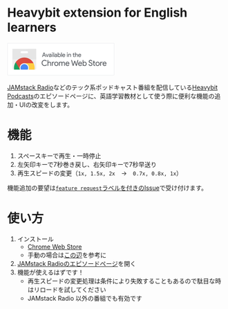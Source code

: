 # Heavybit extension for English learners

<a href="https://chrome.google.com/webstore/detail/heavybit-extension-for-en/ahfgdgmheoejjllbgnkegimdiajihbee" target="_blank"><img src="./_assets/ChromeWebStore_BadgeWBorder_v2_496x150.png" width="248" height="75" alt="Available in the Chrome Web Store"></a>

[JAMstack Radio](https://www.heavybit.com/library/podcasts/jamstack-radio/)などのテック系ポッドキャスト番組を配信している[Heavybit Podcasts](https://www.heavybit.com/library/podcasts)のエピソードページに、英語学習教材として使う際に便利な機能の追加・UIの改変をします。

# 機能

1. スペースキーで再生・一時停止
2. 左矢印キーで7秒巻き戻し、右矢印キーで7秒早送り
3. 再生スピードの変更（`1x, 1.5x, 2x`　→　`0.7x, 0.8x, 1x`）

機能追加の要望は[`feature request`ラベルを付きのIssue](https://github.com/noracast/heavybit-extension/issues?q=is%3Aissue+is%3Aopen+label%3A%22feature+request%22)で受け付けます。

# 使い方

1. インストール
    - [Chrome Web Store](https://chrome.google.com/webstore/detail/heavybit-extension-for-en/ahfgdgmheoejjllbgnkegimdiajihbee)
    - 手動の場合は[この辺](https://support.google.com/chrome/a/answer/2714278?hl=ja)を参考に
2. [JAMstack Radioのエピソードページ](https://www.heavybit.com/library/podcasts/jamstack-radio/ep-1-introducing-jamstack-radio/)を開く
3. 機能が使えるはずです！
    - 再生スピードの変更処理は条件により失敗することもあるので駄目な時はリロードを試してください
    - JAMstack Radio 以外の番組でも有効です
